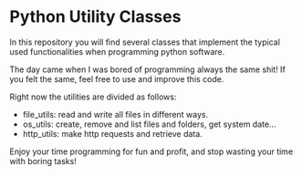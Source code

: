 Python Utility Classes
================

In this repository you will find several classes that implement the typical used functionalities when programming python software. 

The day came when I was bored of programming always the same shit! If you felt the same, feel free to use and improve this code.

Right now the utilities are divided as follows:

+ file_utils: read and write all files in different ways.
+ os_utils: create, remove and list files and folders, get system date...
+ http_utils: make http requests and retrieve data.

Enjoy your time programming for fun and profit, and stop wasting your time with boring tasks!
